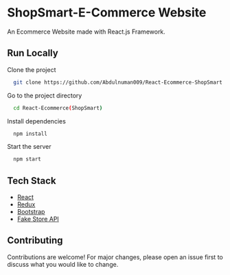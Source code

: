 # ShopSmart-E-Commerce Website

An Ecommerce Website made with React.js Framework.

## Run Locally

Clone the project

```bash
  git clone https://github.com/Abdulnuman009/React-Ecommerce-ShopSmart
```

Go to the project directory

```bash
  cd React-Ecommerce(ShopSmart)
```

Install dependencies

```bash
  npm install
```

Start the server

```bash
  npm start
```



## Tech Stack

* [React](https://reactjs.org/)
* [Redux](https://redux.js.org/)
* [Bootstrap](https://getbootstrap.com/)
* [Fake Store API](https://fakestoreapi.com/)

## Contributing

Contributions are welcome! For major changes, please open an issue first to discuss what you would like to change.
